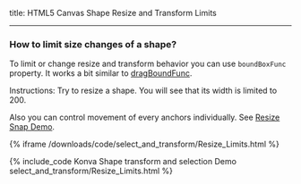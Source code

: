 title: HTML5 Canvas Shape Resize and Transform Limits

---

### How to limit size changes of a shape?

To limit or change resize and transform behavior you can use `boundBoxFunc` property.
It works a bit similar to [dragBoundFunc](/docs/drag_and_drop/Simple_Drag_Bounds.html).

Instructions: Try to resize a shape. You will see that its width is limited to 200.

Also you can control movement of every anchors individually. See [Resize Snap Demo](https://konvajs.org/docs/select_and_transform/Resize_Snaps.html).

{% iframe /downloads/code/select_and_transform/Resize_Limits.html %}

{% include_code Konva Shape transform and selection Demo select_and_transform/Resize_Limits.html %}
